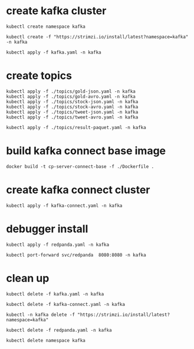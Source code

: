 # create kafka cluster

```
kubectl create namespace kafka
```

```
kubectl create -f "https://strimzi.io/install/latest?namespace=kafka" -n kafka
```

```
kubectl apply -f kafka.yaml -n kafka
```

# create topics

```
kubectl apply -f ./topics/gold-json.yaml -n kafka
kubectl apply -f ./topics/gold-avro.yaml -n kafka
kubectl apply -f ./topics/stock-json.yaml -n kafka
kubectl apply -f ./topics/stock-avro.yaml -n kafka
kubectl apply -f ./topics/tweet-json.yaml -n kafka
kubectl apply -f ./topics/tweet-avro.yaml -n kafka
```

```
kubectl apply -f ./topics/result-paquet.yaml -n kafka
```

# build kafka connect base image

```
docker build -t cp-server-connect-base -f ./Dockerfile .
```

# create kafka connect cluster

```
kubectl apply -f kafka-connect.yaml -n kafka
```

# debugger install

```
kubectl apply -f redpanda.yaml -n kafka
```

```
kubectl port-forward svc/redpanda  8080:8080 -n kafka
```

# clean up

```
kubectl delete -f kafka.yaml -n kafka

kubectl delete -f kafka-connect.yaml -n kafka

kubectl -n kafka delete -f "https://strimzi.io/install/latest?namespace=kafka"

kubectl delete -f redpanda.yaml -n kafka

kubectl delete namespace kafka
```
